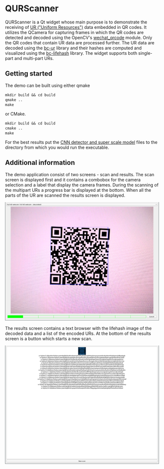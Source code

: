 # QURScanner

QURScanner is a Qt widget whose main purpose is to demonstrate the receiving of [UR ("Uniform Resources")](https://github.com/BlockchainCommons/Research/blob/master/papers/bcr-2020-005-ur.md) data embedded in QR codes. It utilizes the QCamera for capturing frames in which the QR codes are detected and decoded using the OpenCV's [wechat_qrcode](https://github.com/opencv/opencv_contrib/tree/master/modules/wechat_qrcode) module. Only the QR codes that contain UR data are processed further. The UR data are decoded using the [bc-ur](https://github.com/PavelNajman/bc-ur) library and their hashes are computed and visualized using the [bc-lifehash](https://github.com/PavelNajman/bc-lifehash) library. The widget supports both single-part and multi-part URs.

## Getting started
The demo can be built using either qmake
```
mkdir build && cd build
qmake ..
make
```
or CMake.
```
mkdir build && cd build
cmake ..
make
```
For the best results put the [CNN detector and super scale model](https://github.com/WeChatCV/opencv_3rdparty/tree/wechat_qrcode) files to the directory from which you would run the executable.

## Additional information
The demo application consist of two screens - scan and results. The scan screen is displayed first and it contains a combobox for the camera selection and a label that display the camera frames. During the scanning of the multipart URs a progress bar is displayed at the bottom. When all the parts of the UR are scanned the results screen is displayed. 

![Scan screen](/images/scan_screen.png)

The results screen contains a text browser with the lifehash image of the decoded data and a list of the encoded URs. At the bottom of the results screen is a button which starts a new scan.

![Results screen](/images/results_screen.png)
